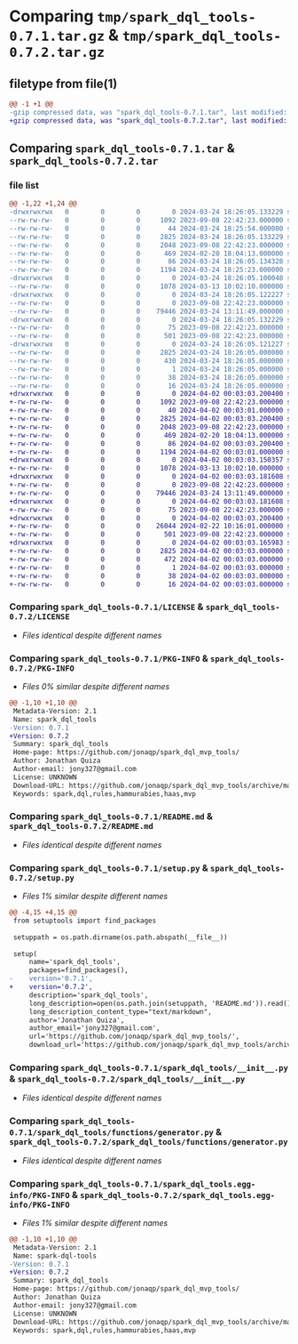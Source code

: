 # Comparing `tmp/spark_dql_tools-0.7.1.tar.gz` & `tmp/spark_dql_tools-0.7.2.tar.gz`

## filetype from file(1)

```diff
@@ -1 +1 @@
-gzip compressed data, was "spark_dql_tools-0.7.1.tar", last modified: Sun Mar 24 18:26:05 2024, max compression
+gzip compressed data, was "spark_dql_tools-0.7.2.tar", last modified: Tue Apr  2 00:03:03 2024, max compression
```

## Comparing `spark_dql_tools-0.7.1.tar` & `spark_dql_tools-0.7.2.tar`

### file list

```diff
@@ -1,22 +1,24 @@
-drwxrwxrwx   0        0        0        0 2024-03-24 18:26:05.133229 spark_dql_tools-0.7.1/
--rw-rw-rw-   0        0        0     1092 2023-09-08 22:42:23.000000 spark_dql_tools-0.7.1/LICENSE
--rw-rw-rw-   0        0        0       44 2024-03-24 18:25:54.000000 spark_dql_tools-0.7.1/MANIFEST.in
--rw-rw-rw-   0        0        0     2825 2024-03-24 18:26:05.133229 spark_dql_tools-0.7.1/PKG-INFO
--rw-rw-rw-   0        0        0     2048 2023-09-08 22:42:23.000000 spark_dql_tools-0.7.1/README.md
--rw-rw-rw-   0        0        0      469 2024-02-20 18:04:13.000000 spark_dql_tools-0.7.1/pyproject.toml
--rw-rw-rw-   0        0        0       86 2024-03-24 18:26:05.134328 spark_dql_tools-0.7.1/setup.cfg
--rw-rw-rw-   0        0        0     1194 2024-03-24 18:25:23.000000 spark_dql_tools-0.7.1/setup.py
-drwxrwxrwx   0        0        0        0 2024-03-24 18:26:05.100048 spark_dql_tools-0.7.1/spark_dql_tools/
--rw-rw-rw-   0        0        0     1078 2024-03-13 10:02:10.000000 spark_dql_tools-0.7.1/spark_dql_tools/__init__.py
-drwxrwxrwx   0        0        0        0 2024-03-24 18:26:05.122227 spark_dql_tools-0.7.1/spark_dql_tools/functions/
--rw-rw-rw-   0        0        0        0 2023-09-08 22:42:23.000000 spark_dql_tools-0.7.1/spark_dql_tools/functions/__init__.py
--rw-rw-rw-   0        0        0    79446 2024-03-24 13:11:49.000000 spark_dql_tools-0.7.1/spark_dql_tools/functions/generator.py
-drwxrwxrwx   0        0        0        0 2024-03-24 18:26:05.132229 spark_dql_tools-0.7.1/spark_dql_tools/utils/
--rw-rw-rw-   0        0        0       75 2023-09-08 22:42:23.000000 spark_dql_tools-0.7.1/spark_dql_tools/utils/__init__.py
--rw-rw-rw-   0        0        0      501 2023-09-08 22:42:23.000000 spark_dql_tools-0.7.1/spark_dql_tools/utils/utilitty.py
-drwxrwxrwx   0        0        0        0 2024-03-24 18:26:05.121227 spark_dql_tools-0.7.1/spark_dql_tools.egg-info/
--rw-rw-rw-   0        0        0     2825 2024-03-24 18:26:05.000000 spark_dql_tools-0.7.1/spark_dql_tools.egg-info/PKG-INFO
--rw-rw-rw-   0        0        0      430 2024-03-24 18:26:05.000000 spark_dql_tools-0.7.1/spark_dql_tools.egg-info/SOURCES.txt
--rw-rw-rw-   0        0        0        1 2024-03-24 18:26:05.000000 spark_dql_tools-0.7.1/spark_dql_tools.egg-info/dependency_links.txt
--rw-rw-rw-   0        0        0       38 2024-03-24 18:26:05.000000 spark_dql_tools-0.7.1/spark_dql_tools.egg-info/requires.txt
--rw-rw-rw-   0        0        0       16 2024-03-24 18:26:05.000000 spark_dql_tools-0.7.1/spark_dql_tools.egg-info/top_level.txt
+drwxrwxrwx   0        0        0        0 2024-04-02 00:03:03.200400 spark_dql_tools-0.7.2/
+-rw-rw-rw-   0        0        0     1092 2023-09-08 22:42:23.000000 spark_dql_tools-0.7.2/LICENSE
+-rw-rw-rw-   0        0        0       40 2024-04-02 00:03:01.000000 spark_dql_tools-0.7.2/MANIFEST.in
+-rw-rw-rw-   0        0        0     2825 2024-04-02 00:03:03.200400 spark_dql_tools-0.7.2/PKG-INFO
+-rw-rw-rw-   0        0        0     2048 2023-09-08 22:42:23.000000 spark_dql_tools-0.7.2/README.md
+-rw-rw-rw-   0        0        0      469 2024-02-20 18:04:13.000000 spark_dql_tools-0.7.2/pyproject.toml
+-rw-rw-rw-   0        0        0       86 2024-04-02 00:03:03.200400 spark_dql_tools-0.7.2/setup.cfg
+-rw-rw-rw-   0        0        0     1194 2024-04-02 00:03:01.000000 spark_dql_tools-0.7.2/setup.py
+drwxrwxrwx   0        0        0        0 2024-04-02 00:03:03.150357 spark_dql_tools-0.7.2/spark_dql_tools/
+-rw-rw-rw-   0        0        0     1078 2024-03-13 10:02:10.000000 spark_dql_tools-0.7.2/spark_dql_tools/__init__.py
+drwxrwxrwx   0        0        0        0 2024-04-02 00:03:03.181608 spark_dql_tools-0.7.2/spark_dql_tools/functions/
+-rw-rw-rw-   0        0        0        0 2023-09-08 22:42:23.000000 spark_dql_tools-0.7.2/spark_dql_tools/functions/__init__.py
+-rw-rw-rw-   0        0        0    79446 2024-03-24 13:11:49.000000 spark_dql_tools-0.7.2/spark_dql_tools/functions/generator.py
+drwxrwxrwx   0        0        0        0 2024-04-02 00:03:03.181608 spark_dql_tools-0.7.2/spark_dql_tools/utils/
+-rw-rw-rw-   0        0        0       75 2023-09-08 22:42:23.000000 spark_dql_tools-0.7.2/spark_dql_tools/utils/__init__.py
+drwxrwxrwx   0        0        0        0 2024-04-02 00:03:03.200400 spark_dql_tools-0.7.2/spark_dql_tools/utils/resource/
+-rw-rw-rw-   0        0        0    26044 2024-02-22 10:16:01.000000 spark_dql_tools-0.7.2/spark_dql_tools/utils/resource/rules.json
+-rw-rw-rw-   0        0        0      501 2023-09-08 22:42:23.000000 spark_dql_tools-0.7.2/spark_dql_tools/utils/utilitty.py
+drwxrwxrwx   0        0        0        0 2024-04-02 00:03:03.165983 spark_dql_tools-0.7.2/spark_dql_tools.egg-info/
+-rw-rw-rw-   0        0        0     2825 2024-04-02 00:03:03.000000 spark_dql_tools-0.7.2/spark_dql_tools.egg-info/PKG-INFO
+-rw-rw-rw-   0        0        0      472 2024-04-02 00:03:03.000000 spark_dql_tools-0.7.2/spark_dql_tools.egg-info/SOURCES.txt
+-rw-rw-rw-   0        0        0        1 2024-04-02 00:03:03.000000 spark_dql_tools-0.7.2/spark_dql_tools.egg-info/dependency_links.txt
+-rw-rw-rw-   0        0        0       38 2024-04-02 00:03:03.000000 spark_dql_tools-0.7.2/spark_dql_tools.egg-info/requires.txt
+-rw-rw-rw-   0        0        0       16 2024-04-02 00:03:03.000000 spark_dql_tools-0.7.2/spark_dql_tools.egg-info/top_level.txt
```

### Comparing `spark_dql_tools-0.7.1/LICENSE` & `spark_dql_tools-0.7.2/LICENSE`

 * *Files identical despite different names*

### Comparing `spark_dql_tools-0.7.1/PKG-INFO` & `spark_dql_tools-0.7.2/PKG-INFO`

 * *Files 0% similar despite different names*

```diff
@@ -1,10 +1,10 @@
 Metadata-Version: 2.1
 Name: spark_dql_tools
-Version: 0.7.1
+Version: 0.7.2
 Summary: spark_dql_tools
 Home-page: https://github.com/jonaqp/spark_dql_mvp_tools/
 Author: Jonathan Quiza
 Author-email: jony327@gmail.com
 License: UNKNOWN
 Download-URL: https://github.com/jonaqp/spark_dql_mvp_tools/archive/main.zip
 Keywords: spark,dql,rules,hammurabies,haas,mvp
```

### Comparing `spark_dql_tools-0.7.1/README.md` & `spark_dql_tools-0.7.2/README.md`

 * *Files identical despite different names*

### Comparing `spark_dql_tools-0.7.1/setup.py` & `spark_dql_tools-0.7.2/setup.py`

 * *Files 1% similar despite different names*

```diff
@@ -4,15 +4,15 @@
 from setuptools import find_packages
 
 setuppath = os.path.dirname(os.path.abspath(__file__))
 
 setup(
     name='spark_dql_tools',
     packages=find_packages(),
-    version='0.7.1',
+    version='0.7.2',
     description='spark_dql_tools',
     long_description=open(os.path.join(setuppath, 'README.md')).read(),
     long_description_content_type="text/markdown",
     author='Jonathan Quiza',
     author_email='jony327@gmail.com',
     url='https://github.com/jonaqp/spark_dql_mvp_tools/',
     download_url='https://github.com/jonaqp/spark_dql_mvp_tools/archive/main.zip',
```

### Comparing `spark_dql_tools-0.7.1/spark_dql_tools/__init__.py` & `spark_dql_tools-0.7.2/spark_dql_tools/__init__.py`

 * *Files identical despite different names*

### Comparing `spark_dql_tools-0.7.1/spark_dql_tools/functions/generator.py` & `spark_dql_tools-0.7.2/spark_dql_tools/functions/generator.py`

 * *Files identical despite different names*

### Comparing `spark_dql_tools-0.7.1/spark_dql_tools.egg-info/PKG-INFO` & `spark_dql_tools-0.7.2/spark_dql_tools.egg-info/PKG-INFO`

 * *Files 1% similar despite different names*

```diff
@@ -1,10 +1,10 @@
 Metadata-Version: 2.1
 Name: spark-dql-tools
-Version: 0.7.1
+Version: 0.7.2
 Summary: spark_dql_tools
 Home-page: https://github.com/jonaqp/spark_dql_mvp_tools/
 Author: Jonathan Quiza
 Author-email: jony327@gmail.com
 License: UNKNOWN
 Download-URL: https://github.com/jonaqp/spark_dql_mvp_tools/archive/main.zip
 Keywords: spark,dql,rules,hammurabies,haas,mvp
```

